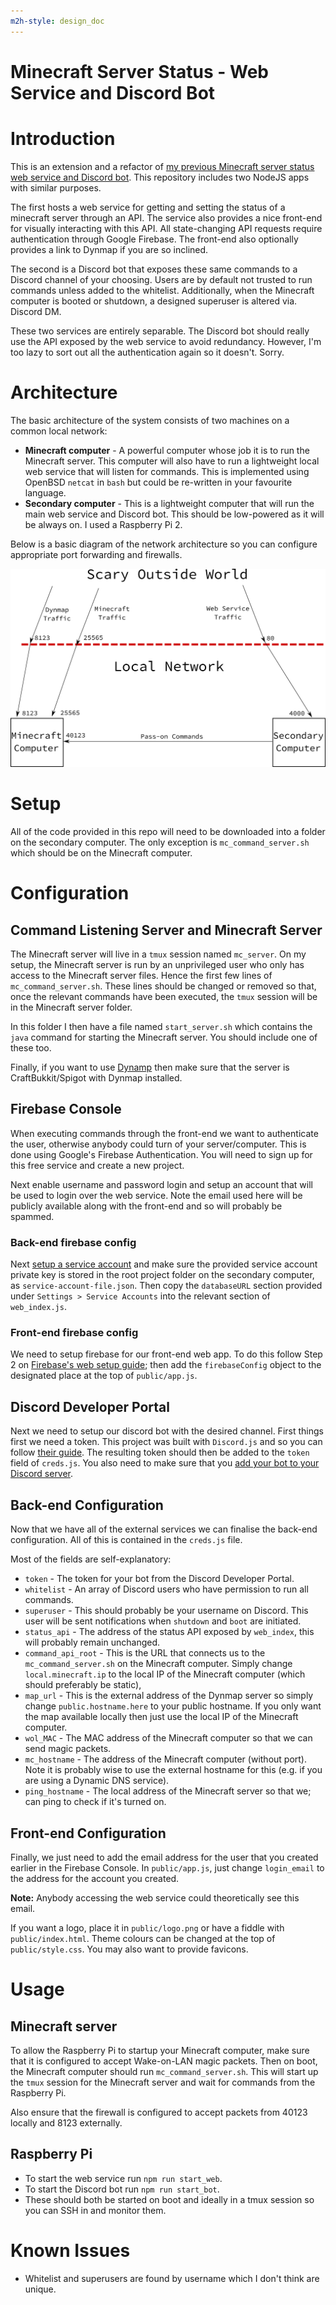 ```yaml
---
m2h-style: design_doc
---
```

# Minecraft Server Status - Web Service and Discord Bot

# Introduction

This is an extension and a refactor of [my previous Minecraft server status web service and Discord bot](https://github.com/tomchaplin/mc_server_status_bot).
This repository includes two NodeJS apps with similar purposes.

The first hosts a web service for getting and setting the status of a minecraft server through an API.
The service also provides a nice front-end for visually interacting with this API.
All state-changing API requests require authentication through Google Firebase.
The front-end also optionally provides a link to Dynmap if you are so inclined.

The second is a Discord bot that exposes these same commands to a Discord channel of your choosing.
Users are by default not trusted to run commands unless added to the whitelist.
Additionally, when the Minecraft computer is booted or shutdown, a designed superuser is altered via. Discord DM.

These two services are entirely separable.
The Discord bot should really use the API exposed by the web service to avoid redundancy.
However, I'm too lazy to sort out all the authentication again so it doesn't.
Sorry.

# Architecture

The basic architecture of the system consists of two machines on a common local network:

* **Minecraft computer** - A powerful computer whose job it is to run the Minecraft server.
This computer will also have to run a lightweight local web service that will listen for commands.
This is implemented using OpenBSD `netcat` in `bash` but could be re-written in your favourite language.
* **Secondary computer** - This is a lightweight computer that will run the main web service and Discord bot.
This should be low-powered as it will be always on.
I used a Raspberry Pi 2.

Below is a basic diagram of the network architecture so you can configure appropriate port forwarding and firewalls.

![](architecture.png)

# Setup

All of the code provided in this repo will need to be downloaded into a folder on the secondary computer.
The only exception is `mc_command_server.sh` which should be on the Minecraft computer.

# Configuration

## Command Listening Server and Minecraft Server

The Minecraft server will live in a `tmux` session named `mc_server`. 
On my setup, the Minecraft server is run by an unprivileged user who only has access to the Minecraft server files.
Hence the first few lines of `mc_command_server.sh`.
These lines should be changed or removed so that, once the relevant commands have been executed, the `tmux` session will be in the Minecraft server folder.

In this folder I then have a file named `start_server.sh` which contains the `java` command for starting the Minecraft server.
You should include one of these too.

Finally, if you want to use [Dynamp](https://dev.bukkit.org/projects/dynmap) then make sure that the server is CraftBukkit/Spigot with Dynmap installed.

## Firebase Console

When executing commands through the front-end we want to authenticate the user, otherwise anybody could turn of your server/computer.
This is done using Google's Firebase Authentication.
You will need to sign up for this free service and create a new project.

Next enable username and password login and setup an account that will be used to login over the web service.
Note the email used here will be publicly available along with the front-end and so will probably be spammed.

### Back-end firebase config

Next [setup a service account](https://console.firebase.google.com/project/_/settings/serviceaccounts/adminsdk) and make sure the provided service account private key is stored in the root project folder on the secondary computer, as `service-account-file.json`.
Then copy the `databaseURL` section provided under `Settings > Service Accounts` into the relevant section of `web_index.js`.

### Front-end firebase config

We need to setup firebase for our front-end web app.
To do this follow Step 2 on [Firebase's web setup guide](https://firebase.google.com/docs/web/setup); then add the `firebaseConfig` object to the designated place at the top of `public/app.js`.

## Discord Developer Portal

Next we need to setup our discord bot with the desired channel.
First things first we need a token.
This project was built with `Discord.js` and so you can follow [their guide](https://discordjs.guide/preparations/setting-up-a-bot-application.html#creating-your-bot).
The resulting token should then be added to the `token` field of `creds.js`.
You also need to make sure that you [add your bot to your Discord server](https://discordjs.guide/preparations/adding-your-bot-to-servers.html#bot-invite-links).

## Back-end Configuration

Now that we have all of the external services we can finalise the back-end configuration.
All of this is contained in the `creds.js` file.

Most of the fields are self-explanatory:

* `token` - The token for your bot from the Discord Developer Portal.
* `whitelist` - An array of Discord users who have permission to run all commands.
* `superuser` - This should probably be your username on Discord.
This user will be sent notifications when `shutdown` and `boot` are initiated.
* `status_api` - The address of the status API exposed by `web_index`, this will probably remain unchanged.
* `command_api_root` - This is the URL that connects us to the `mc_command_server.sh` on the Minecraft computer.
Simply change `local.minecraft.ip` to the local IP of the Minecraft computer (which should preferably be static),
* `map_url` - This is the external address of the Dynmap server so simply change `public.hostname.here` to your public hostname.
If you only want the map available locally then just use the local IP of the Minecraft computer.
* `wol_MAC` - The MAC address of the Minecraft computer so that we can send magic packets.
* `mc_hostname` - The address of the Minecraft computer (without port).
Note it is probably wise to use the external hostname for this (e.g. if you are using a Dynamic DNS service).
* `ping_hostname` - The local address of the Minecraft server so that we; can ping to check if it's turned on.

## Front-end Configuration


Finally, we just need to add the email address for the user that you created earlier in the Firebase Console.
In `public/app.js`, just change `login_email` to the address for the account you created.

**Note:** Anybody accessing the web service could theoretically see this email.

If you want a logo, place it in `public/logo.png` or have a fiddle with `public/index.html`.
Theme colours can be changed at the top of `public/style.css`.
You may also want to provide favicons.

# Usage

## Minecraft server

To allow the Raspberry Pi to startup your Minecraft computer, make sure that it is configured to accept Wake-on-LAN magic packets.
Then on boot, the Minecraft computer should run `mc_command_server.sh`.
This will start up the `tmux` session for the Minecraft server and wait for commands from the Raspberry Pi.

Also ensure that the firewall is configured to accept packets from 40123 locally and 8123 externally.

## Raspberry Pi

* To start the web service run `npm run start_web`.
* To start the Discord bot run `npm run start_bot`.
* These should both be started on boot and ideally in a tmux session so you can SSH in and monitor them.

# Known Issues

* Whitelist and superusers are found by username which I don't think are unique.
